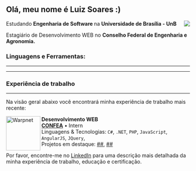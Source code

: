 ## Olá, meu nome é <strong> Luiz Soares :) </strong>
<img align='right' src="https://github-readme-stats.vercel.app/api?username=luizh-gsoares&theme=tokyonight&show_icons=true">

<p>Estudando <strong> Engenharia de Software </strong> na <strong> Universidade de Brasília - UnB</strong><br/></p>
<p>Estagiário de Desenvolvimento WEB no <strong>Conselho Federal de Engenharia e Agronomia.</strong> <br/></p>


### Linguagens e Ferramentas:
<hr>




<hr>
<h3> Experiência de trabalho </h3>
<hr>

Na visão geral abaixo você encontrará minha experiência de trabalho mais recente:

[<img align="left" height="94px" width="94px" alt="Warpnet" src="https://media-exp1.licdn.com/dms/image/D4D0BAQH5VL588fHT8Q/company-logo_200_200/0/1667324845588?e=1675900800&v=beta&t=B5Fq-_qrrTJ2T0gUSmQbj98e4WZxmhSLnH9-3ovW4a0"/>](https://www.confea.org.br)

**Desenvolvimento WEB** \
[**CONFEA**](https://www.confea.org.br) • Intern \
Linguagens & Tecnologias: `C#`, `.NET`, `PHP`, `JavaScript`, `AngularJS`, `JQuery`,\
Projetos em destaque: [##](https://www.google.com/), [##](https://pt.wikipedia.org/wiki/Marte_(planeta))
<br/> 

Por favor, encontre-me no [LinkedIn](https://www.linkedin.com/in/p/luizh.gsoares) para uma descrição mais detalhada da minha experiência de trabalho, educação e certificação.